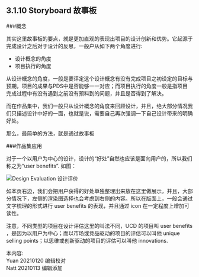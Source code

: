 ## 3.1.10 Storyboard 故事板
###概念

其实这里故事板的要点，就是更加直观的表现出项目的设计创新和优势。它起源于完成设计之后对于设计的反思，一般户从如下两个角度进行:

* 设计概念的角度
* 项目执行的角度

从设计概念的角度，一般是要评定这个设计概念有没有完成项目之初设定的目标与预期，项目的成果与PDS中是否能够一一对应；而项目执行的角度一般是指项目完成过程中有没有遇到之前没有预料到的问题，并且是否得到了解决。

而在作品集中，我们一般只从设计概念的角度来回顾设计，并且，绝大部分情况我们只描述设计中好的一面，也就是说，需要自己再次强调一下自己设计带来的明确好处。

那么，最简单的方法，就是通过故事板

###作品集应用

对于一个以用户为中心的设计，设计的“好处”自然也应该是面向用户的，所以我们称之为“user benefits”. 如图：

![Design Evaluation 设计评价](http://kitpic.makebi.net/2021/id_25.jpg)

如本页右边，我们会把用户获得的好处单独整理出来放在这里做展示，并且，大部分情况下，左侧的渲染图选择也会考虑到右侧的内容。所以在版面上，一般会通过文字梳理的形式进行 user benefits 的表现，并且通过 icon 在一定程度上增加可读性。

注意，不同类型的项目在设计评估这里的叫法不同，UCD 的项目叫 user benefits ，是因为以用户为中心；而以市场或竞品驱动的项目的评估可以叫他 unique selling points；以思维或创新驱动的项目的评估可以叫他 innovations.

本内容:  
Yuan 20210120 编辑校对  
Natt 20210113 编辑添加
